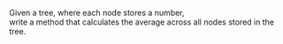 Given a tree, where each node stores a number, <br/>
write a method that calculates the average across all nodes stored in the tree. <br/>
